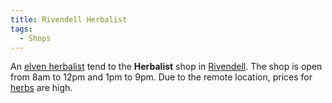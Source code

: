 ```yaml
---
title: Rivendell Herbalist
tags:
  - Shops
---
```

An [elven herbalist](elven_herbalist "wikilink") tend to the
**Herbalist** shop in [Rivendell](Rivendell "wikilink"). The shop is
open from 8am to 12pm and 1pm to 9pm. Due to the remote location, prices
for [herbs](herb "wikilink") are high.
